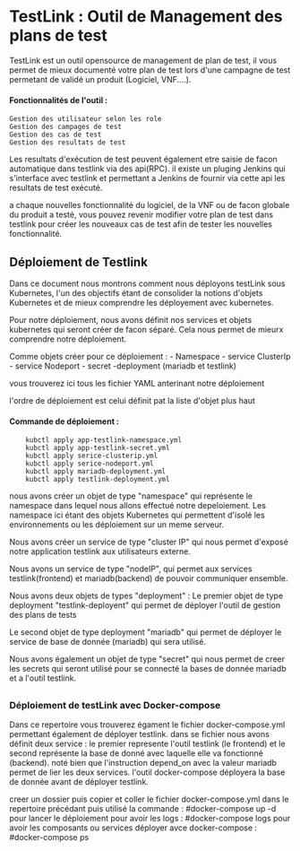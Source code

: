 # TestLink : Outil de Management des plans de test

TestLink est un outil opensource de management de plan de test, il vous permet de mieux documenté votre plan de test lors d'une campagne de test permetant de validé un produit (Logiciel, VNF....).

#### Fonctionnalités de l'outil :
    Gestion des utilisateur selon les role
    Gestion des campages de test
    Gestion des cas de test
    Gestion des resultats de test

Les resultats d'exécution de test peuvent également etre saisie de facon automatique dans testlink
via des api(RPC). il existe un pluging Jenkins qui s'interface avec testlink et permettant a Jenkins de fournir  via cette api les resultats de test exécuté.

a chaque nouvelles fonctionnalité du logiciel, de la VNF ou de facon globale du produit a testé, vous pouvez revenir modifier votre plan de test dans testlink pour créer les nouveaux cas de test afin de tester les nouvelles fonctionnalité.

## Déploiement de Testlink
Dans ce document nous montrons comment nous déployons testLink sous Kubernetes, l'un des objectifs étant de consolider la notions d'objets Kubernetes et de mieux comprendre les déployement avec kubernetes.

Pour notre déploiement, nous avons définit nos services et objets kubernetes qui seront créer de
facon séparé. Cela nous permet de mieurx comprendre notre déploiement.

Comme objets créer pour ce déploiement :
       - Namespace
       - service ClusterIp
       - service Nodeport
       - secret
        -deployment (mariadb et testlink)

vous trouverez ici tous les fichier YAML anterinant notre déploiement

l'ordre de déploiement est celui définit pat la liste d'objet plus haut

#### Commande de déploiement : 
        kubctl apply app-testlink-namespace.yml
        kubctl apply app-testlink-secret.yml
        kubctl apply serice-clusterip.yml
        kubctl apply serice-nodeport.yml
        kubctl apply mariadb-deployment.yml
        kubctl apply testlink-deployment.yml
        

nous avons créer un objet de type "namespace" qui représente le namespace dans lequel nous
allons effectué notre depeloiement. Les namespace ici étant des objets Kubernetes qui permettent d'isolé les environnements ou les déploiement sur un meme serveur.

Nous avons créer un  service de type "cluster IP" qui nous permet d'exposé notre application testlink aux utilisateurs externe.

Nous avons un service de type "nodeIP", qui permet aux services testlink(frontend) et mariadb(backend) de pouvoir communiquer ensemble.

Nous avons deux objets de types "deployment" : 
Le premier objet de type deployment "testlink-deployent" qui permet de déployer l'outil de gestion des plans de tests 

Le second objet de type deployment "mariadb" qui permet de déployer le service de base de donnée (mariadb) qui sera utilisé.

Nous avons également un objet de type "secret" qui nous permet de creer les secrets qui seront utilisé pour se connecté la bases de donnée mariadb et a l'outil testlink.

##

### Déploiement de testLink avec Docker-compose

Dans ce repertoire vous trouverez égament le fichier docker-compose.yml permettant également de
déployer testlink.
dans se fichier nous avons définit deux service :
le premier represente l'outil testlink (le frontend)
et le second représente la base de donné avec laquelle elle va fonctionné (backend).
noté bien que l'instruction depend_on avec la valeur mariadb permet de lier les deux services.
l'outil docker-compose déployera la base de donnée avant de déployer testlink.

creer un dossier puis copier et coller le fichier docker-compose.yml dans le repertoire précédant
puis utilisé la commande : #docker-compose up -d pour lancer le déploiement
pour avoir les logs :  #docker-compose logs
pour avoir les composants ou services déployer avce docker-compose : #docker-compose ps
